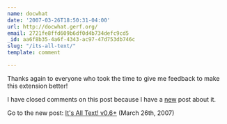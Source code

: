 ```yaml
---
name: docwhat
date: '2007-03-26T18:50:31-04:00'
url: http://docwhat.gerf.org/
email: 2721fe8ffd609b6df0d4b734defc9cd5
_id: aa6f8b35-4a6f-4343-ac97-47d753db746c
slug: "/its-all-text/"
template: comment

---
```


Thanks again to everyone who took the time to give me feedback to make this extension better!

I have closed comments on this post because I have a <a href="http://docwhat.gerf.org/2007/03/its_all_text_v06/" rel="nofollow">new</a> post about it. 

Go to the new post: <a href="http://docwhat.gerf.org/2007/03/its_all_text_v06/" rel="nofollow">It's All Text! v0.6+</a> (March 26th, 2007)
